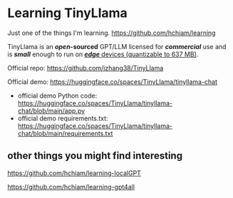 # Learning TinyLlama

Just one of the things I'm learning. https://github.com/hchiam/learning

TinyLlama is an **_open_-sourced** GPT/LLM licensed for **_commercial_** use and is **_small_** enough to run on [**_edge_** devices (quantizable to 637 MB)](https://github.com/jzhang38/TinyLlama#potential-usecase).

Official repo: https://github.com/jzhang38/TinyLlama

Official demo: https://huggingface.co/spaces/TinyLlama/tinyllama-chat
- official demo Python code: https://huggingface.co/spaces/TinyLlama/tinyllama-chat/blob/main/app.py
- official demo requirements.txt: https://huggingface.co/spaces/TinyLlama/tinyllama-chat/blob/main/requirements.txt

## other things you might find interesting

https://github.com/hchiam/learning-localGPT

https://github.com/hchiam/learning-gpt4all
